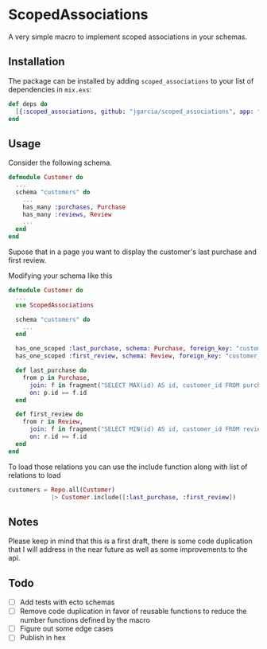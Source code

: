 # ScopedAssociations

A very simple macro to implement scoped associations in your schemas.


## Installation

The package can be installed by adding `scoped_associations`
to your list of dependencies in `mix.exs`:

```elixir
def deps do
  [{:scoped_associations, github: "jgarcia/scoped_associations", app: false}]
end
```

## Usage

Consider the following schema.

```elixir
defmodule Customer do
  ...
  schema "customers" do
    ...
    has_many :purchases, Purchase
    has_many :reviews, Review
    ...
  end
end
```

Supose that in a page you want to display the customer's last purchase and
first review.

Modifying your schema like this 

```elixir
defmodule Customer do
  ...
  use ScopedAssociations

  schema "customers" do
    ...
  end

  has_one_scoped :last_purchase, schema: Purchase, foreign_key: "customer_id", scope: :last_purchase
  has_one_scoped :first_review, schema: Review, foreign_key: "customer_id", scope: :first_review

  def last_purchase do
    from p in Purchase,
      join: f in fragment("SELECT MAX(id) AS id, customer_id FROM purchases GROUP BY customer_id"),
      on: p.id == f.id
  end

  def first_review do
    from r in Review,
      join: f in fragment("SELECT MIN(id) AS id, customer_id FROM reviews GROUP BY customer_id"),
      on: r.id == f.id
  end
end
```

To load those relations you can use the include function along with list of relations to load

```elixir
customers = Repo.all(Customer)
            |> Customer.include([:last_purchase, :first_review])
```

## Notes

Please keep in mind that this is a first draft, there is some code duplication
that I will address in the near future as well as some improvements to the api.

## Todo

- [ ] Add tests with ecto schemas
- [ ] Remove code duplication in favor of reusable functions to reduce the number functions defined by the macro
- [ ] Figure out some edge cases
- [ ] Publish in hex

